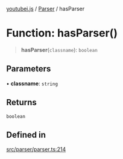 [youtubei.js](../../../README.md) / [Parser](../README.md) / hasParser

# Function: hasParser()

> **hasParser**(`classname`): `boolean`

## Parameters

• **classname**: `string`

## Returns

`boolean`

## Defined in

[src/parser/parser.ts:214](https://github.com/LuanRT/YouTube.js/blob/af92984523f90200a18314b94478a2697c9deab0/src/parser/parser.ts#L214)
